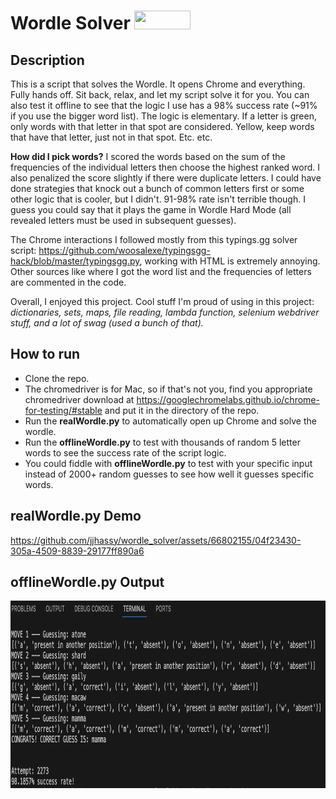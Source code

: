 # Wordle Solver <img src="https://github.com/jjhassy/wordle_solver/assets/66802155/1be7a89e-3356-46ce-94a1-f0b5ff9fe2e2" height = "30" width="90"/>
## Description




  This is a script that solves the Wordle. It opens Chrome and everything. Fully hands off. Sit back, relax, and let my script solve it for you. You can also test it offline to see that the logic I use has a 98% success rate (~91% if you use the bigger word list). The logic is elementary. If a letter is green, only words with that letter in that spot are considered. Yellow, keep words that have that letter, just not in that spot. Etc. etc. 
  


  **How did I pick words?** I scored the words based on the sum of the frequencies of the individual letters then choose the highest ranked word. I also penalized the score slightly if there were duplicate letters. I could have done strategies that knock out a bunch of common letters first or some other logic that is cooler, but I didn't. 91-98% rate isn't terrible though. 
  I guess you could say that it plays the game in Wordle Hard Mode (all revealed letters must be used in subsequent guesses).
  
  The Chrome interactions I followed mostly from this typings.gg solver script: https://github.com/woosalexe/typingsgg-hack/blob/master/typingsgg.py, working with HTML is extremely annoying. Other sources like where I got the word list and the frequencies of letters are commented in the code. 
  
  Overall, I enjoyed this project. Cool stuff I'm proud of using in this project: *dictionaries, sets, maps, file reading, lambda function, selenium webdriver stuff, and a lot of swag (used a bunch of that).*  
  
  
  
## How to run
- Clone the repo.
- The chromedriver is for Mac, so if that's not you, find you appropriate chromedriver download at https://googlechromelabs.github.io/chrome-for-testing/#stable and put it in the directory of the repo.
- Run the **realWordle.py** to automatically open up Chrome and solve the wordle.
- Run the **offlineWordle.py** to test with thousands of random 5 letter words to see the success rate of the script logic.
- You could fiddle with **offlineWordle.py** to test with your specific input instead of 2000+ random guesses to see how well it guesses specific words.

## realWordle.py Demo
https://github.com/jjhassy/wordle_solver/assets/66802155/04f23430-305a-4509-8839-29177ff890a6

## offlineWordle.py Output
<img src="https://github.com/jjhassy/wordle_solver/blob/387cf5d2d67ae120873ebd4afffe4f7d39e31a64/screenshot.png" width="900" height="300" />




